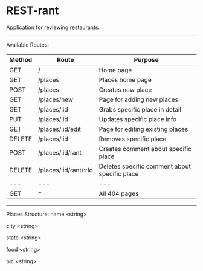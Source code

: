 # REST-rant

Application for reviewing restaurants.

***

Available Routes:

| Method | Route | Purpose |
| --- | --- | --- |
| GET | / | Home page |
| GET | /places | Places home page |
| POST | /places | Creates new place |
| GET | /places/new | Page for adding new places |
| GET | /places/:id | Grabs specific place in detail |
| PUT | /places/:id | Updates specific place info |
| GET | /places/:id/edit | Page for editing existing places |
| DELETE | /places/:id | Removes specific place |
| POST | /places/:id/rant | Creates comment about specific place |
| DELETE | /places/:id/rant/:rId | Deletes specific comment about specific place |
| --- | --- | --- |
| GET | * | All 404 pages |

***

Places Structure:
name \<string\>

city \<string\>

state \<string\>

food \<string\>

pic \<string\>